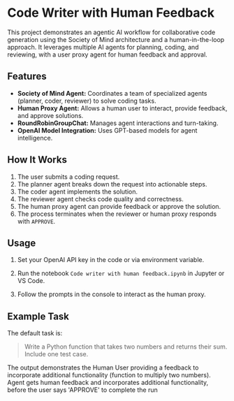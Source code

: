 # Code Writer with Human Feedback

This project demonstrates an agentic AI workflow for collaborative code generation using the Society of Mind architecture and a human-in-the-loop approach. It leverages multiple AI agents for planning, coding, and reviewing, with a user proxy agent for human feedback and approval.

## Features

- **Society of Mind Agent:** Coordinates a team of specialized agents (planner, coder, reviewer) to solve coding tasks.
- **Human Proxy Agent:** Allows a human user to interact, provide feedback, and approve solutions.
- **RoundRobinGroupChat:** Manages agent interactions and turn-taking.
- **OpenAI Model Integration:** Uses GPT-based models for agent intelligence.

## How It Works

1. The user submits a coding request.
2. The planner agent breaks down the request into actionable steps.
3. The coder agent implements the solution.
4. The reviewer agent checks code quality and correctness.
5. The human proxy agent can provide feedback or approve the solution.
6. The process terminates when the reviewer or human proxy responds with `APPROVE`.

## Usage

1. Set your OpenAI API key in the code or via environment variable.

2. Run the notebook `Code writer with human feedback.ipynb` in Jupyter or VS Code.

3. Follow the prompts in the console to interact as the human proxy.

## Example Task

The default task is:
> Write a Python function that takes two numbers and returns their sum. Include one test case.

The output demonstrates the Human User providing a feedback to incorporate additional functionality (function to multiply two numbers).
Agent gets human feedback and incorporates additional functionality, before the user says 'APPROVE' to complete the run

